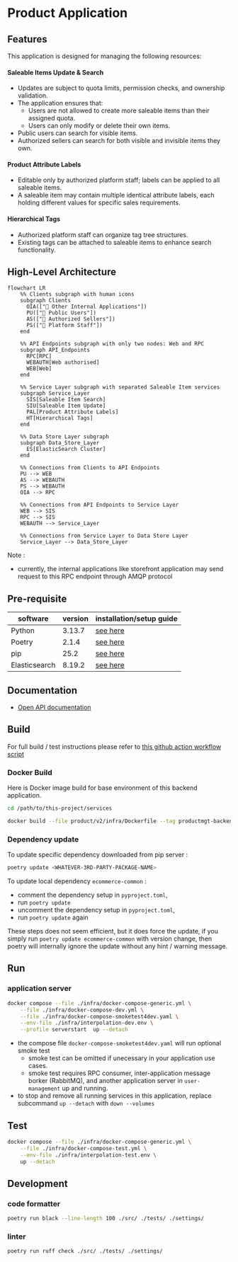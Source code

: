 # Product Application

## Features
This application is designed for managing the following resources:

#### Saleable Items Update & Search
- Updates are subject to quota limits, permission checks, and ownership validation.
- The application ensures that:
  - Users are not allowed to create more saleable items than their assigned quota.
  - Users can only modify or delete their own items.
- Public users can search for visible items.
- Authorized sellers can search for both visible and invisible items they own.

#### Product Attribute Labels
- Editable only by authorized platform staff; labels can be applied to all saleable items.
- A saleable item may contain multiple identical attribute labels, each holding different values for specific sales requirements.

#### Hierarchical Tags
- Authorized platform staff can organize tag tree structures.
- Existing tags can be attached to saleable items to enhance search functionality.

## High-Level Architecture

```mermaid
flowchart LR
    %% Clients subgraph with human icons
    subgraph Clients
      OIA(["👤 Other Internal Applications"])
      PU(["👤 Public Users"])
      AS(["👤 Authorized Sellers"])
      PS(["👤 Platform Staff"])
    end

    %% API Endpoints subgraph with only two nodes: Web and RPC
    subgraph API_Endpoints
      RPC[RPC]
      WEBAUTH[Web authorised]
      WEB[Web]
    end

    %% Service Layer subgraph with separated Saleable Item services
    subgraph Service_Layer
      SIS[Saleable Item Search]
      SIU[Saleable Item Update]
      PAL[Product Attribute Labels]
      HT[Hierarchical Tags]
    end

    %% Data Store Layer subgraph
    subgraph Data_Store_Layer
      ES[ElasticSearch Cluster]
    end

    %% Connections from Clients to API Endpoints
    PU --> WEB
    AS --> WEBAUTH
    PS --> WEBAUTH
    OIA --> RPC

    %% Connections from API Endpoints to Service Layer
    WEB --> SIS
    RPC --> SIS
    WEBAUTH --> Service_Layer

    %% Connections from Service Layer to Data Store Layer
    Service_Layer --> Data_Store_Layer
```

Note :
- currently, the internal applications like storefront application may send request to this RPC endpoint through AMQP protocol

## Pre-requisite
| software | version | installation/setup guide |
|-----|-----|-----|
|Python | 3.13.7 | [see here](https://github.com/metalalive/EnvToolSetupJunkBox/blob/master/build_python_from_source.md) |
|Poetry| 2.1.4 | [see here](https://python-poetry.org/docs) |
|pip| 25.2 | [see here](https://pip.pypa.io/en/stable/) |
|Elasticsearch| 8.19.2 | [see here](https://www.elastic.co/guide/en/elasticsearch/reference/current/release-notes-8.19.0.html) | 

## Documentation
- [Open API documentation](./doc/api/openapi.yaml)

## Build
For full build / test instructions please refer to [this github action workflow script](../../../.github/workflows/productmgt-ci.yaml)

### Docker Build
Here is Docker image build for base environment of this backend application.
```bash
cd /path/to/this-project/services

docker build --file product/v2/infra/Dockerfile --tag productmgt-backend-base:latest .
```

### Dependency update

To update specific dependency downloaded from pip server :
```bash
poetry update <WHATEVER-3RD-PARTY-PACKAGE-NAME>
```

To update local dependency `ecommerce-common` :
- comment the dependency setup in `pyproject.toml`,
- run `poetry update`
- uncomment the dependency setup in `pyproject.toml`,
- run `poetry update` again

These steps does not seem efficient, but it does force the update, if you simply run `poetry update ecommerce-common` with version change, then poetry will internally ignore the update without any hint / warning message.



## Run
### application server
```bash
docker compose --file ./infra/docker-compose-generic.yml \
    --file ./infra/docker-compose-dev.yml \
    --file ./infra/docker-compose-smoketest4dev.yaml \
    --env-file ./infra/interpolation-dev.env \
    --profile serverstart  up --detach
```

- the compose file `docker-compose-smoketest4dev.yaml` will run optional smoke test
  - smoke test can be omitted if unecessary in your application use cases.
  - smoke test requires RPC consumer, inter-application message borker (RabbitMQ), and another application server in `user-management` up and running.
- to stop and remove all running services in this application, replace subcommand `up --detach` with `down --volumes`

## Test
```bash
docker compose --file ./infra/docker-compose-generic.yml \
    --file ./infra/docker-compose-test.yml \
    --env-file ./infra/interpolation-test.env \
    up --detach
```

## Development
### code formatter
```bash
poetry run black --line-length 100 ./src/ ./tests/ ./settings/
```

### linter
```bash
poetry run ruff check ./src/ ./tests/ ./settings/
```
